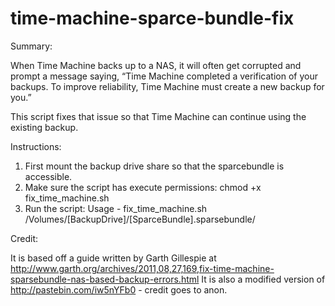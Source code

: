 time-machine-sparce-bundle-fix
==============================

Summary:

When Time Machine backs up to a NAS, it will often get corrupted and prompt a message saying, 
“Time Machine completed a verification of your backups. To improve reliability, Time Machine must create a new backup for you.”

This script fixes that issue so that Time Machine can continue using the existing backup.



Instructions:

  1) First mount the backup drive share so that the sparcebundle is accessible.
  2) Make sure the script has execute permissions: chmod +x fix_time_machine.sh 
  3) Run the script:
     Usage - fix_time_machine.sh /Volumes/[BackupDrive]/[SparceBundle].sparsebundle/



Credit:

It is based off a guide written by Garth Gillespie at http://www.garth.org/archives/2011,08,27,169,fix-time-machine-sparsebundle-nas-based-backup-errors.html
It is also a modified version of http://pastebin.com/iw5nYFb0 - credit goes to anon.